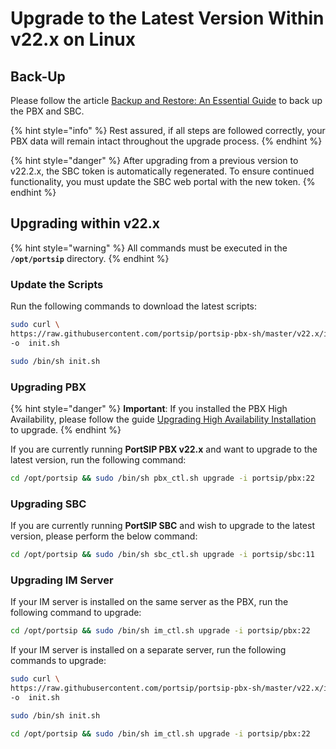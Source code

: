 # Upgrade to the Latest Version Within v22.x on Linux

## Back-Up

Please follow the article [Backup and Restore: An Essential Guide](https://support.portsip.com/portsip-pbx/portsip-pbx-administration-guide/backup-and-restore) to back up the PBX and SBC.

{% hint style="info" %}
Rest assured, if all steps are followed correctly, your PBX data will remain intact throughout the upgrade process.
{% endhint %}

{% hint style="danger" %}
After upgrading from a previous version to v22.2.x, the SBC token is automatically regenerated. To ensure continued functionality, you must update the SBC web portal with the new token.
{% endhint %}

## Upgrading within v22.x

{% hint style="warning" %}
All commands must be executed in the **`/opt/portsip`** directory.
{% endhint %}

### Update the Scripts

Run the following commands to download the latest scripts:

```sh
sudo curl \
https://raw.githubusercontent.com/portsip/portsip-pbx-sh/master/v22.x/init.sh  \
-o  init.sh
```

```sh
sudo /bin/sh init.sh
```

### Upgrading PBX

{% hint style="danger" %}
**Important**: If you installed the PBX High Availability, please follow the guide [Upgrading High Availability Installation](../../../high-availability-v22.x/) to upgrade.
{% endhint %}

If you are currently running **PortSIP PBX v22.x** and want to upgrade to the latest version, run the following command:

```sh
cd /opt/portsip && sudo /bin/sh pbx_ctl.sh upgrade -i portsip/pbx:22
```

### Upgrading SBC

If you are currently running **PortSIP SBC** and wish to upgrade to the latest version, please perform the below command:

```sh
cd /opt/portsip && sudo /bin/sh sbc_ctl.sh upgrade -i portsip/sbc:11
```

### Upgrading IM Server

If your IM server is installed on the same server as the PBX, run the following command to upgrade:

```sh
cd /opt/portsip && sudo /bin/sh im_ctl.sh upgrade -i portsip/pbx:22
```

If your IM server is installed on a separate server, run the following commands to upgrade:

```sh
sudo curl \
https://raw.githubusercontent.com/portsip/portsip-pbx-sh/master/v22.x/init.sh  \
-o  init.sh
```

```sh
sudo /bin/sh init.sh
```

```sh
cd /opt/portsip && sudo /bin/sh im_ctl.sh upgrade -i portsip/pbx:22
```

